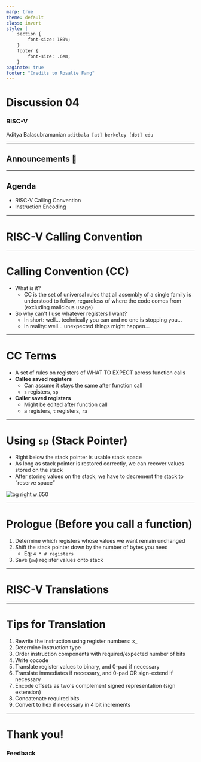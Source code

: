 ```yaml
---
marp: true
theme: default
class: invert
style: |
    section {
        font-size: 180%;
    }
    footer {
        font-size: .6em;
    }
paginate: true
footer: "Credits to Rosalie Fang"
---
```


<!-- 
_paginate: false
_footer: Slides available at [`teaching.aditbala.com`](https://teaching.aditbala.com)
_class: invert
-->

# <!--fit--> Discussion 04

### RISC-V

Aditya Balasubramanian
`aditbala [at] berkeley [dot] edu`


---
<!-- 
_footer: ""
-->

## Announcements :mega:


---

## Agenda

- RISC-V Calling Convention
- Instruction Encoding


---
<!-- 
_backgroundColor: #3333
-->

# <!-- fit --> RISC-V Calling Convention

---

# Calling Convention (CC)

* What is it?
    - CC is the set of universal rules that all assembly of a single family is understood to follow, regardless of where the code comes from (excluding malicious usage)
* So why can't I use whatever registers I want?
    - In short: well... technically you can and no one is stopping you...
    - In reality: well... unexpected things might happen...

---


# CC Terms
- A set of rules on registers of WHAT TO EXPECT across function calls
- **Callee saved registers**
    - Can assume it stays the same after function call
    - `s` registers, `sp`
- **Caller saved registers**
    - Might be edited after function call
    - a registers, `t` registers, `ra`

---

# Using `sp` (Stack Pointer)


- Right below the stack pointer is usable stack space
- As long as stack pointer is restored correctly, we can recover values stored on the stack
- After storing values on the stack, we have to decrement the stack to “reserve space”

![bg right w:650](https://i.imgur.com/F6YCKwr.png)

---

# Prologue (Before you call a function)

1. Determine which registers whose values we want remain unchanged
2. Shift the stack pointer down by the number of bytes you need
    - Eq: `4 * # registers`
3. Save (`sw`) register values onto stack


---

<!-- 
_backgroundColor: #3333
-->

# <!-- fit --> RISC-V Translations

---

# Tips for Translation

1.  Rewrite the instruction using register numbers: x_
2.  Determine instruction type
3.  Order instruction components with required/expected number of bits
4. Write opcode
5. Translate register values to binary, and 0-pad if necessary
6. Translate immediates if necessary, and 0-pad OR sign-extend if necessary
7. Encode offsets as two's complement signed representation (sign extension)
8. Concatenate required bits
9. Convert to hex if necessary in 4 bit increments

---

# Thank you!

### Feedback 